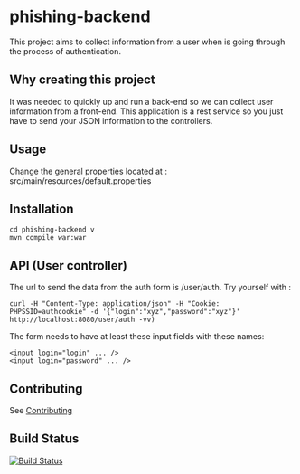 phishing-backend
================

This project aims to collect information from a user when is going through the process of authentication.


Why creating this project
---------
It was needed to quickly up and run a back-end so we can collect user information from a front-end.
This application is a rest service so you just have to send your JSON information to the controllers.


Usage
-----

   Change the general properties located at : src/main/resources/default.properties

Installation
-----------

    cd phishing-backend v 
    mvn compile war:war


API (User controller)
---------

The url to send the data from the auth form is /user/auth.
Try yourself with : 

    curl -H "Content-Type: application/json" -H "Cookie: PHPSSID=authcookie" -d '{"login":"xyz","password":"xyz"}' http://localhost:8080/user/auth -vv)

The form needs to have at least these input fields with these names:

    <input login="login" ... />
    <input login="password" ... />


Contributing
------------

See [Contributing](CONTRIBUTING.md)


Build Status
------------
[![Build Status](https://travis-ci.org/v4lproik/phishing-backend.svg?branch=master)](https://travis-ci.org/v4lproik/phishing-backend)
